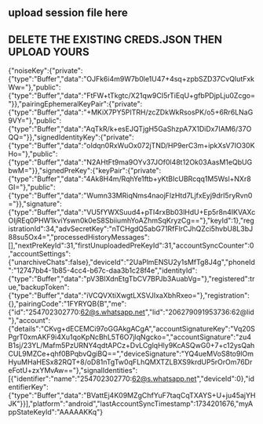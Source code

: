 ## upload session file here 


## DELETE THE EXISTING CREDS.JSON THEN UPLOAD YOURS
{"noiseKey":{"private":{"type":"Buffer","data":"OJFk6i4m9W7b0le1U47+4sq+zpbSZD37CvQIutFxkWw="},"public":{"type":"Buffer","data":"FtFW+tTkgtc/X21qw9CI5rTiEqU+gfbPDjpLju0Zcgo="}},"pairingEphemeralKeyPair":{"private":{"type":"Buffer","data":"+MKiX7PY5PITRH/zcZDkWkRsosPK/o5+6Rr6LNaG9VY="},"public":{"type":"Buffer","data":"AqTkR/k+esEJQTjgH5GaShzpA7X1DiDx7IAM6/37OQQ="}},"signedIdentityKey":{"private":{"type":"Buffer","data":"oIdqn0RxWuOx072jTND/HP9erC3m+ipkXsV7IO30KHo="},"public":{"type":"Buffer","data":"N2AHtFt9ma9OYv37JOf0l48t12Ok03AasM1eQbUGbwM="}},"signedPreKey":{"keyPair":{"private":{"type":"Buffer","data":"4Ak8H4m/RqhYe1ftb+yKtBIcUBRcqq1M5Wsl+NXr8GI="},"public":{"type":"Buffer","data":"Wumn33MRiqNms4naojFlzHtd7LjfxEyj9drI5ryRvn0="}},"signature":{"type":"Buffer","data":"VU5fYWXSuud4+pTI4rxBb03lHdU+Ep5r8n4IKVAXcOIjREq0PHW1kviYswn0k0eS8SbiiumhYoAZhmSqKryzCg=="},"keyId":1},"registrationId":34,"advSecretKey":"nTCHgdQ5abG71RfFlrCJhQZci5hvbU8L3bJ88su5Ox4=","processedHistoryMessages":[],"nextPreKeyId":31,"firstUnuploadedPreKeyId":31,"accountSyncCounter":0,"accountSettings":{"unarchiveChats":false},"deviceId":"2UaPlmENSU2y1sMfTg8J4g","phoneId":"12747bb4-1b85-4cc4-b67c-daa3b1c28f4e","identityId":{"type":"Buffer","data":"pV3BlXdnEtgTbCV7BPJb3AuabVg="},"registered":true,"backupToken":{"type":"Buffer","data":"iVCQVXtiXwgtLXSVJIxaXbhRxeo="},"registration":{},"pairingCode":"1FYRYQB{B","me":{"id":"254702302770:62@s.whatsapp.net","lid":"206279091953736:62@lid"},"account":{"details":"CKvg+dECEMCi97oGGAkgACgA","accountSignatureKey":"Vq20SPgrT0xmAKF9i4Xu1qoKpNcBhL5T6O7jlqNgcko=","accountSignature":"zu4B1sj/23YL/Mafm5PzURNY4qdtAPCz+DvLCglqHly9KcASQwG0+7+c12ysQahCUL9MZCe+qhf0BPqbvQgiBQ==","deviceSignature":"YQ4ueMVoS8to9lOmHyuMHaHESx82RQT+8/oD81nTgTw0qFLhQMXTZLBXS9krdUP5rOrOm76DreFotU+zxYMvAw=="},"signalIdentities":[{"identifier":"name":"254702302770:62@s.whatsapp.net","deviceId":0},"identifierKey":{"type":"Buffer","data":"BVattEj4K09MZgChfYuF7taqCqTXAYS+U+ju45ajYHJK"}}],"platform":"android","lastAccountSyncTimestamp":1734201676,"myAppStateKeyId":"AAAAAKKq"}

